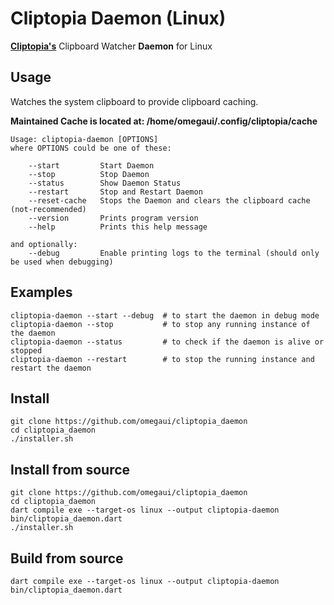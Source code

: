 
# Cliptopia Daemon (Linux)

[**Cliptopia's**](https://github.com/omegaui/cliptopia) Clipboard Watcher **Daemon** for Linux


## Usage

Watches the system clipboard to provide clipboard caching.

**Maintained Cache is located at: /home/omegaui/.config/cliptopia/cache**

```shell
Usage: cliptopia-daemon [OPTIONS]
where OPTIONS could be one of these:

	--start         Start Daemon
	--stop          Stop Daemon
	--status        Show Daemon Status
	--restart       Stop and Restart Daemon
	--reset-cache   Stops the Daemon and clears the clipboard cache (not-recommended)
	--version       Prints program version
	--help          Prints this help message

and optionally:
	--debug         Enable printing logs to the terminal (should only be used when debugging)
```

## Examples

```shell
cliptopia-daemon --start --debug  # to start the daemon in debug mode
cliptopia-daemon --stop           # to stop any running instance of the daemon
cliptopia-daemon --status         # to check if the daemon is alive or stopped
cliptopia-daemon --restart        # to stop the running instance and restart the daemon
```

## Install

```shell
git clone https://github.com/omegaui/cliptopia_daemon
cd cliptopia_daemon
./installer.sh
```

## Install from source

```shell
git clone https://github.com/omegaui/cliptopia_daemon
cd cliptopia_daemon
dart compile exe --target-os linux --output cliptopia-daemon bin/cliptopia_daemon.dart
./installer.sh
```

## Build from source

```shell
dart compile exe --target-os linux --output cliptopia-daemon bin/cliptopia_daemon.dart
```
